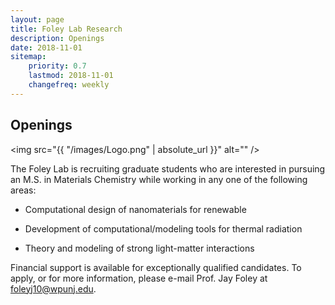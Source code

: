 ```yaml
---
layout: page
title: Foley Lab Research
description: Openings
date: 2018-11-01
sitemap:
    priority: 0.7
    lastmod: 2018-11-01
    changefreq: weekly
---
```

## Openings

<span class="image left"><img src="{{ "/images/Logo.png" | absolute_url }}" alt="" /></span>

<!-- The Foley group works by the motto the difficult we do immediately, the impossible takes a little longer. -->
The Foley Lab is recruiting graduate students who are interested in pursuing an M.S. in Materials Chemistry 
while working in any one of the following areas:

- Computational design of nanomaterials for renewable

- Development of computational/modeling tools for thermal radiation

- Theory and modeling of strong light-matter interactions 

Financial support is available for exceptionally qualified candidates.
To apply, or for more information, please e-mail Prof. Jay Foley at <foleyj10@wpunj.edu>.
 <!--  </p> </div> . -->
